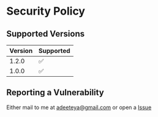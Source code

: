 # Security Policy

## Supported Versions

| Version | Supported          |
|---------|--------------------|
| 1.2.0   | :white_check_mark: |
| 1.0.0   | :white_check_mark: |

## Reporting a Vulnerability

Either mail to me at adeeteya@gmail.com or open a [Issue](www.github.com/Tennis-Serve-Analysis/issues)